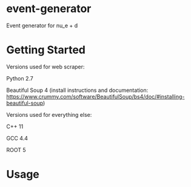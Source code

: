 # event-generator
Event generator for nu_e + d

# Getting Started
Versions used for web scraper: 

Python 2.7

Beautiful Soup 4 (install instructions and documentation: https://www.crummy.com/software/BeautifulSoup/bs4/doc/#installing-beautiful-soup)

Versions used for everything else:

C++ 11

GCC 4.4

ROOT 5

# Usage
